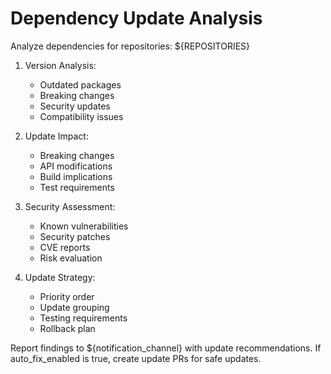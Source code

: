 # Dependency Update Analysis

Analyze dependencies for repositories: ${REPOSITORIES}

1. Version Analysis:
   - Outdated packages
   - Breaking changes
   - Security updates
   - Compatibility issues

2. Update Impact:
   - Breaking changes
   - API modifications
   - Build implications
   - Test requirements

3. Security Assessment:
   - Known vulnerabilities
   - Security patches
   - CVE reports
   - Risk evaluation

4. Update Strategy:
   - Priority order
   - Update grouping
   - Testing requirements
   - Rollback plan

Report findings to ${notification_channel} with update recommendations.
If auto_fix_enabled is true, create update PRs for safe updates. 